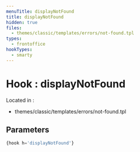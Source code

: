 ```yaml
---
menuTitle: displayNotFound
title: displayNotFound
hidden: true
files:
  - themes/classic/templates/errors/not-found.tpl
types:
  - frontoffice
hookTypes:
  - smarty
---
```


# Hook : displayNotFound

Located in :

  - themes/classic/templates/errors/not-found.tpl

## Parameters

```php
{hook h='displayNotFound'}
```